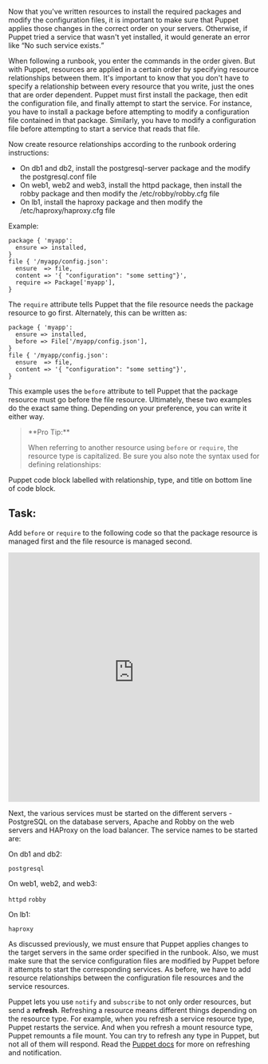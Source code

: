 Now that you've written resources to install the required packages and modify the configuration files, it is important to make sure that 
Puppet applies those changes in the correct order on your servers. Otherwise, if Puppet tried a service that wasn't yet installed, it 
would generate an error like <q>No such service exists.</q> 

When following a runbook, you enter the commands in the order given. But with Puppet, resources are applied in a certain order by 
specifying resource relationships between them. It's important to know that you don't have to specify a relationship between every 
resource that you write, just the ones that are order dependent. 
Puppet must first install the package, then edit the configuration file, and finally attempt to start the service. For instance, you have 
to install a package before attempting to modify a configuration file contained in that package. Similarly, you have to modify a 
configuration file before attempting to start a service that reads that file.

Now create resource relationships according to the runbook ordering instructions:

- On db1 and db2, install the postgresql-server package and the modify the postgresql.conf file
- On web1, web2 and web3, install the httpd package, then install the robby package and then modify the /etc/robby/robby.cfg file
- On lb1, install the haproxy package and then modify the /etc/haproxy/haproxy.cfg file

Example:

<div>
<pre><code class="language-none">package { 'myapp':
  ensure =&gt; installed,
}
file { '/myapp/config.json':
  ensure  =&gt; file,
  content =&gt; '{ "configuration": "some setting"}',
  require =&gt; Package['myapp'],
}</code></pre>
</div>
The <code>require</code> attribute tells Puppet that the file resource needs the package resource to go first. Alternately, this can be written as:

<div>
<pre><code class="language-none">package { 'myapp':
  ensure =&gt; installed,
  before =&gt; File['/myapp/config.json'],
}
file { '/myapp/config.json':
  ensure  =&gt; file,
  content =&gt; '{ "configuration": "some setting"}',
}
</code></pre>
</div>
This example uses the <code>before</code> attribute to tell Puppet that the package resource must go before the file resource. 
Ultimately, these two examples do the exact same thing. Depending on your preference, you can write it either way.

<blockquote>
**Pro Tip:**

When referring to another resource using <code>before</code> or <code>require</code>, the resource type is capitalized. Be sure you also 
note the syntax used for defining relationships:

</blockquote>
Puppet code block labelled with relationship, type, and title on bottom line of code block.

## Task:
Add <code>before</code> or <code>require</code> to the following code so that the package resource is managed first and the file resource 
is managed second.

<iframe src="https://magicbox.classroom.puppet.com/pfs/package_file" width="100%" height="500px" frameborder="0"></iframe>

Next, the various services must be started on the different servers - PostgreSQL on the database servers, Apache and Robby on the web 
servers and HAProxy on the load balancer. The service names to be started are:

On db1 and db2:

```postgresql```

On web1, web2, and web3:

```httpd```
```robby```

On lb1:

```haproxy```

As discussed previously, we must ensure that Puppet applies changes to the target servers in the same order specified in the runbook. 
Also, we must make sure that the service configuration files are modified by Puppet before it attempts to start the corresponding 
services. As before, we have to add resource relationships between the configuration file resources and the service resources. 

Puppet lets you use <code>notify</code> and <code>subscribe</code> to not only order resources, but send a **refresh**. Refreshing a 
resource means different things depending on the resource type. For example, when you refresh a service resource type, Puppet restarts 
the service. And when you refresh a mount resource type, Puppet remounts a file mount. You can try to refresh any type in Puppet, but not 
all of them will respond. Read the [Puppet docs](https://puppet.com/docs/puppet/latest/lang_relationships.html#refreshing-and-notification 
"") for more on refreshing and notification.
